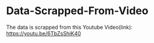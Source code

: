 # Data-Scrapped-From-Video



The data is scrapped from this Youtube Video(link): 
https://youtu.be/6TbZsShiK40
